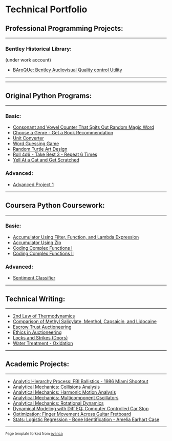 # Technical Portfolio

## Professional Programming Projects:

---

### Bentley Historical Library:
(under work account)

- [BAroQUe: Bentley Audiovisual Quality control Utility](https://github.com/bentley-historical-library/baroque)


---


---

## Original Python Programs:
---

### Basic:

- [Consonant and Vowel Counter That Spits Out Random Magic Word](https://github.com/Timothy-L-Baron/cons_vowel_counter)
- [Choose a Genre - Get a Book Recommendation](https://github.com/Timothy-L-Baron/book_recommender)
- [Unit Converter](https://github.com/Timothy-L-Baron/unit_converter)
- [Word Guessing Game](https://github.com/Timothy-L-Baron/word_guess1)
- [Random Turtle Art Design](https://github.com/Timothy-L-Baron/turtle_art)
- [Roll 4d6 - Take Best 3 - Repeat 6 Times](https://github.com/Timothy-L-Baron/rand_dice1)
- [Yell At a Cat and Get Scratched](/project7)

### Advanced: 

- [Advanced Project 1](http://example.com/)


---

## Coursera Python Coursework:
---

### Basic:

- [Accumulator Using Filter, Function, and Lambda Expression](http://example.com/)
- [Accumulator Using Zip](http://example.com/)
- [Coding Complex Functions I](https://github.com/Timothy-L-Baron/comp_func1)
- [Coding Complex Functions II](https://github.com/Timothy-L-Baron/comp_func2)


### Advanced: 

- [Sentiment Classifier](https://github.com/Timothy-L-Baron/sent_class_coursera)


---



## Technical Writing: 

---

- [2nd Law of Thermodynamics](https://github.com/Timothy-L-Baron/sec_law_thermo)
- [Comparison of Methyl Salicylate, Menthol, Capsaicin, and Lidocaine](https://github.com/Timothy-L-Baron/ingredient_compare1)
- [Escrow Trust Auctioneering](https://github.com/Timothy-L-Baron/esc_trust_git)
- [Ethics in Auctioneering](https://github.com/Timothy-L-Baron/ethics_auc)
- [Locks and Strikes (Doors)](https://github.com/Timothy-L-Baron/locks_strikes)
- [Water Treatment - Oxidation](https://github.com/Timothy-L-Baron/oxidation)


---

## Academic Projects: 

---


- [Analytic Hierarchy Process: FBI Ballistics - 1986 Miami Shootout](https://github.com/Timothy-L-Baron/analytic_hierarchy_ballistic)
- [Analytical Mechanics: Collisions Analysis](https://github.com/Timothy-L-Baron/collisions_physics)
- [Analytical Mechanics: Harmonic Motion Analysis](https://github.com/Timothy-L-Baron/harmonic_motion_analysis)
- [Analytical Mechanics: Multicomponent Oscillators](https://github.com/Timothy-L-Baron/mult_comp_osc)
- [Analytical Mechanics: Rotational Dynamics](https://github.com/Timothy-L-Baron/rotational_dynamics)
- [Dynamical Modeling with Diff EQ: Computer Controlled Car Stop](https://github.com/Timothy-L-Baron/dynamical_modeling_stop_car)
- [Optimization: Finger Movement Across Guitar Fretboard](https://github.com/Timothy-L-Baron/optimiation_guitar_fretboard)
- [Stats: Logistic Regression - Bone Identification - Amelia Earhart Case](https://github.com/Timothy-L-Baron/academic_earhart_bones)




---


<p style="font-size:11px">Page template forked from <a href="https://github.com/evanca/quick-portfolio">evanca</a></p>
<!-- Remove above link if you don't want to attibute -->
